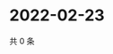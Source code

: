 # 2022-02-23

共 0 条

<!-- BEGIN WEIBO -->
<!-- 最后更新时间 Wed Feb 23 2022 05:08:17 GMT+0800 (China Standard Time) -->

<!-- END WEIBO -->
